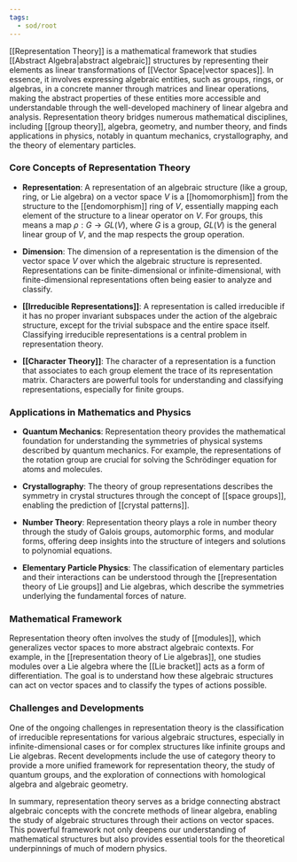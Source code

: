 ```yaml
---
tags:
  - sod/root
---
```


[[Representation Theory]] is a mathematical framework that studies [[Abstract Algebra|abstract algebraic]] structures by representing their elements as linear transformations of [[Vector Space|vector spaces]]. In essence, it involves expressing algebraic entities, such as groups, rings, or algebras, in a concrete manner through matrices and linear operations, making the abstract properties of these entities more accessible and understandable through the well-developed machinery of linear algebra and analysis. Representation theory bridges numerous mathematical disciplines, including [[group theory]], algebra, geometry, and number theory, and finds applications in physics, notably in quantum mechanics, crystallography, and the theory of elementary particles.

### Core Concepts of Representation Theory

- **Representation**: A representation of an algebraic structure (like a group, ring, or Lie algebra) on a vector space $V$ is a [[homomorphism]] from the structure to the [[endomorphism]] ring of $V$, essentially mapping each element of the structure to a linear operator on $V$. For groups, this means a map $\rho: G \rightarrow GL(V)$, where $G$ is a group, $GL(V)$ is the general linear group of $V$, and the map respects the group operation.
  
- **Dimension**: The dimension of a representation is the dimension of the vector space $V$ over which the algebraic structure is represented. Representations can be finite-dimensional or infinite-dimensional, with finite-dimensional representations often being easier to analyze and classify.

- **[[Irreducible Representations]]**: A representation is called irreducible if it has no proper invariant subspaces under the action of the algebraic structure, except for the trivial subspace and the entire space itself. Classifying irreducible representations is a central problem in representation theory.

- **[[Character Theory]]**: The character of a representation is a function that associates to each group element the trace of its representation matrix. Characters are powerful tools for understanding and classifying representations, especially for finite groups.

### Applications in Mathematics and Physics

- **Quantum Mechanics**: Representation theory provides the mathematical foundation for understanding the symmetries of physical systems described by quantum mechanics. For example, the representations of the rotation group are crucial for solving the Schrödinger equation for atoms and molecules.

- **Crystallography**: The theory of group representations describes the symmetry in crystal structures through the concept of [[space groups]], enabling the prediction of [[crystal patterns]].

- **Number Theory**: Representation theory plays a role in number theory through the study of Galois groups, automorphic forms, and modular forms, offering deep insights into the structure of integers and solutions to polynomial equations.

- **Elementary Particle Physics**: The classification of elementary particles and their interactions can be understood through the [[representation theory of Lie groups]] and Lie algebras, which describe the symmetries underlying the fundamental forces of nature.

### Mathematical Framework

Representation theory often involves the study of [[modules]], which generalizes vector spaces to more abstract algebraic contexts. For example, in the [[representation theory of Lie algebras]], one studies modules over a Lie algebra where the [[Lie bracket]] acts as a form of differentiation. The goal is to understand how these algebraic structures can act on vector spaces and to classify the types of actions possible.

### Challenges and Developments

One of the ongoing challenges in representation theory is the classification of irreducible representations for various algebraic structures, especially in infinite-dimensional cases or for complex structures like infinite groups and Lie algebras. Recent developments include the use of category theory to provide a more unified framework for representation theory, the study of quantum groups, and the exploration of connections with homological algebra and algebraic geometry.

In summary, representation theory serves as a bridge connecting abstract algebraic concepts with the concrete methods of linear algebra, enabling the study of algebraic structures through their actions on vector spaces. This powerful framework not only deepens our understanding of mathematical structures but also provides essential tools for the theoretical underpinnings of much of modern physics.